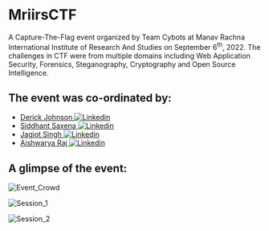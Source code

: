 # MriirsCTF
A Capture-The-Flag event organized by Team Cybots at Manav Rachna International Institute of Research And Studies on September 6<sup>th</sup>, 2022.
The challenges in CTF were from multiple domains including Web Application Security, Forensics, Steganography, Cryptography and Open Source Intelligence.

## The event was co-ordinated by:
* [Derick Johnson ![Linkedin](https://i.stack.imgur.com/gVE0j.png)](https://www.linkedin.com/in/derick-m-johnson/)
* [Siddhant Saxena ![Linkedin](https://i.stack.imgur.com/gVE0j.png) ](https://www.linkedin.com/in/siddhant-saxena/)
* [Jagjot Singh ![Linkedin](https://i.stack.imgur.com/gVE0j.png) ](https://www.linkedin.com/in/jagjot-singh-3b43221b9)
* [Aishwarya Raj ![Linkedin](https://i.stack.imgur.com/gVE0j.png) ](https://www.linkedin.com/in/0xaishwaryaraj/)

## A glimpse of the event:
![Event_Crowd](https://raw.githubusercontent.com/ashtrace/MriirsCTF/main/Event%20Pictures/event_crowd_1.jpeg)

![Session_1](https://raw.githubusercontent.com/ashtrace/MriirsCTF/main/Event%20Pictures/speaker_derick.jpeg)

![Session_2](https://raw.githubusercontent.com/ashtrace/MriirsCTF/main/Event%20Pictures/speaker_siddhant.jpeg)
